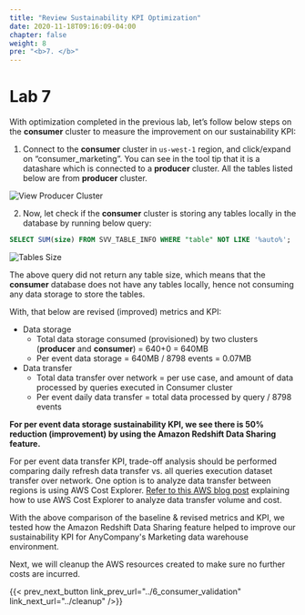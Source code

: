 ```yaml
---
title: "Review Sustainability KPI Optimization"
date: 2020-11-18T09:16:09-04:00
chapter: false
weight: 8
pre: "<b>7. </b>"
---
```


# Lab 7

With optimization completed in the previous lab, let’s follow below steps on the **consumer** cluster to measure the improvement on our sustainability KPI:

1. Connect to the **consumer** cluster in `us-west-1` region, and click/expand on “consumer_marketing”. You can see in the tool tip that it is a datashare which is connected to a **producer** cluster. All the tables listed below are from **producer** cluster.

![View Producer Cluster](/Sustainability/300_optimize_data_pattern_using_redshift_data_sharing/lab-7/images/view_producer_cluster2.png?classes=lab_picture_small)

2. Now, let check if the **consumer** cluster is storing any tables locally in the database by running below query:

```sql
SELECT SUM(size) FROM SVV_TABLE_INFO WHERE "table" NOT LIKE '%auto%';
```

![Tables Size](/Sustainability/300_optimize_data_pattern_using_redshift_data_sharing/lab-7/images/sum_tables.png?classes=lab_picture_small)

The above query did not return any table size, which means that the **consumer** database does not have any tables locally, hence not consuming any data storage to store the tables.

With, that below are revised (improved) metrics and KPI:
* Data storage
    * Total data storage consumed (provisioned) by two clusters (**producer** and **consumer**) = 640+0 = 640MB
    * Per event data storage = 640MB / 8798 events = 0.07MB
* Data transfer
    * Total data transfer over network = per use case, and amount of data processed by queries executed in Consumer cluster
    * Per event daily data transfer = total data processed by query / 8798 events

**For per event data storage sustainability KPI, we see there is 50% reduction (improvement) by using the Amazon Redshift Data Sharing feature.**

For per event data transfer KPI, trade-off analysis should be performed comparing daily refresh data transfer vs. all queries execution dataset transfer over network. One option is to analyze data transfer between regions is using AWS Cost Explorer. [Refer to this AWS blog post](https://aws.amazon.com/blogs/mt/using-aws-cost-explorer-to-analyze-data-transfer-costs/) explaining how to use AWS Cost Explorer to analyze data transfer volume and cost.

With the above comparison of the baseline & revised metrics and KPI, we tested how the Amazon Redshift Data Sharing feature helped to improve our sustainability KPI for AnyCompany's Marketing data warehouse environment.

Next, we will cleanup the AWS resources created to make sure no further costs are incurred.

{{< prev_next_button link_prev_url="../6_consumer_validation" link_next_url="../cleanup" />}}

